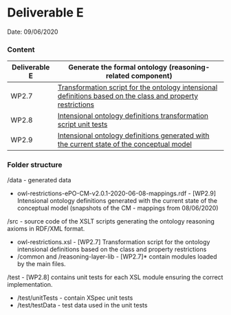 # Deliverable E

Date: 09/06/2020

### Content 

| Deliverable E | Generate the formal ontology (reasoning-related component)	|
|--------	|-----------------------------------------------------------------------------------------------------------------------------	|
| WP2.7 	| [Transformation script for the ontology intensional definitions based on the class and property restrictions](src/owl-restrictions.xsl) 	|
| WP2.8 	| [Intensional ontology definitions transformation script unit tests](test/reasoning-layer-lib) 	|
| WP2.9 	| [Intensional ontology definitions generated with the current state of the conceptual model](data/owl-restrictions-ePO-CM-v2.0.1-2020-06-08-mappings.rdf) 	|

### Folder structure

/data - generated data  
* owl-restrictions-ePO-CM-v2.0.1-2020-06-08-mappings.rdf - [WP2.9] Intensional ontology definitions generated with the current state of the conceptual model (snapshots of the CM - mappings from 08/06/2020) 

/src - source code of the XSLT scripts generating the ontology reasoning axioms in RDF/XML format. 
* owl-restrictions.xsl - [WP2.7] Transformation script for the ontology intensional definitions based on the class and property restrictions
* /common and /reasoning-layer-lib - [WP2.7]* contain modules loaded by the main files. 

/test - [WP2.8] contains unit tests for each XSL module ensuring the correct implementation.
* /test/unitTests - contain XSpec unit tests
* /test/testData - test data used in the unit tests
